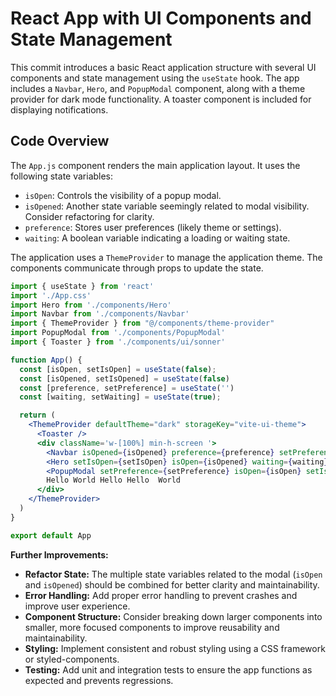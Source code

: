 # React App with UI Components and State Management

This commit introduces a basic React application structure with several UI components and state management using the `useState` hook.  The app includes a `Navbar`, `Hero`, and `PopupModal` component, along with a theme provider for dark mode functionality.  A toaster component is included for displaying notifications.

## Code Overview

The `App.js` component renders the main application layout. It uses the following state variables:

* `isOpen`: Controls the visibility of a popup modal.
* `isOpened`:  Another state variable seemingly related to modal visibility. Consider refactoring for clarity.
* `preference`: Stores user preferences (likely theme or settings).
* `waiting`:  A boolean variable indicating a loading or waiting state.

The application uses a `ThemeProvider` to manage the application theme.  The components communicate through props to update the state.

```jsx
import { useState } from 'react'
import './App.css'
import Hero from './components/Hero'
import Navbar from './components/Navbar'
import { ThemeProvider } from "@/components/theme-provider"
import PopupModal from './components/PopupModal'
import { Toaster } from './components/ui/sonner'

function App() {
  const [isOpen, setIsOpen] = useState(false);
  const [isOpened, setIsOpened] = useState(false)
  const [preference, setPreference] = useState('')
  const [waiting, setWaiting] = useState(true);

  return (
    <ThemeProvider defaultTheme="dark" storageKey="vite-ui-theme">
      <Toaster />
      <div className='w-[100%] min-h-screen '>
        <Navbar isOpened={isOpened} preference={preference} setPreference={setPreference} waiting={waiting} />
        <Hero setIsOpen={setIsOpen} isOpen={isOpened} waiting={waiting} setWaiting={setWaiting} />
        <PopupModal setPreference={setPreference} isOpen={isOpen} setIsOpen={setIsOpen} setIsOpened={setIsOpened} isOpened={isOpened} />
        Hello World Hello Hello  World
      </div>
    </ThemeProvider>
  )
}

export default App
```

**Further Improvements:**

* **Refactor State:** The multiple state variables related to the modal (`isOpen` and `isOpened`) should be combined for better clarity and maintainability.
* **Error Handling:** Add proper error handling to prevent crashes and improve user experience.
* **Component Structure:** Consider breaking down larger components into smaller, more focused components to improve reusability and maintainability.
* **Styling:** Implement consistent and robust styling using a CSS framework or styled-components.
* **Testing:** Add unit and integration tests to ensure the app functions as expected and prevents regressions.
